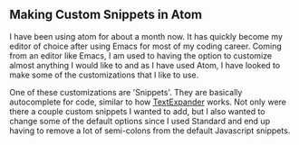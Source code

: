## Making Custom Snippets in Atom

I have been using atom for about a month now. It has quickly become my editor of choice after using Emacs for most of my coding career. Coming from an editor like Emacs, I am used to having the option to customize almost anything I would like to and as I have used Atom, I have looked to make some of the customizations that I like to use.

One of these customizations are 'Snippets'. They are basically autocomplete for code, similar to how [TextExpander](http://textexpander.com) works. Not only were there a couple custom snippets I wanted to add, but I also wanted to change some of the default options since I used Standard and end up having to remove a lot of semi-colons from the default Javascript snippets.  
